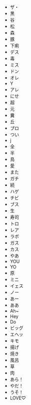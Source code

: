 * ザ・
* 黒
* 谷
* 松
* 森
* 豚
* 下痢
* デス
* 毒
* ミス
* ドン
* オレ
* Y
* アレ
* にせ
* 超
* 元
* 糞
* 丘
* プロ
* つい
* j
* 全
* 半
* 鳥
* 愛
* また
* ガチ
* 続
* ハゲ
* チビ
* ブス
* 生
* 寿司
* トロ
* レア
* ラボ
* ガス
* カス
* やあ
* YOU
* YO
* 原
* ミニ
* イェス
* ノー
* あー
* ああ
* Ah~
* Hey
* Do
* ビッグ
* エヘッ
* キモ
* 揚げ
* 焼き
* 風呂
* 草
* 肉
* あら！
* やだ！
* うそ！
* LOVE♡

